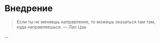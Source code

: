 # Внедрение

> Если ты не меняешь направление, то можешь оказаться там там, куда направляешься.
> — Лао Цзы

...